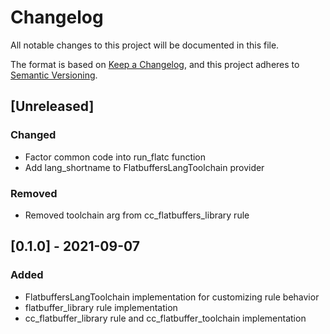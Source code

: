 # Changelog
All notable changes to this project will be documented in this file.

The format is based on [Keep a Changelog](https://keepachangelog.com/en/1.0.0/),
and this project adheres to [Semantic Versioning](https://semver.org/spec/v2.0.0.html).

## [Unreleased]
### Changed
- Factor common code into run_flatc function
- Add lang_shortname to FlatbuffersLangToolchain provider
### Removed
- Removed toolchain arg from cc_flatbuffers_library rule

## [0.1.0] - 2021-09-07
### Added
- FlatbuffersLangToolchain implementation for customizing rule behavior
- flatbuffer_library rule implementation
- cc_flatbuffer_library rule and cc_flatbuffer_toolchain implementation

